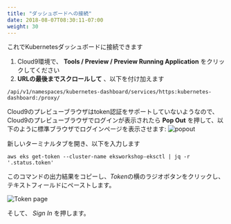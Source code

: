 ```yaml
---
title: "ダッシュボードへの接続"
date: 2018-08-07T08:30:11-07:00
weight: 30
---
```


<!--
Now we can access the Kubernetes Dashboard
-->
これでKubernetesダッシュボードに接続できます

<!--
1. In your Cloud9 environment, click **Tools / Preview / Preview Running Application**
1. Scroll to **the end of the URL** and append:
-->
1. Cloud9環境で、 **Tools / Preview / Preview Running Application** をクリックしてください
1. **URLの最後までスクロールして** 、以下を付け加えます

```text
/api/v1/namespaces/kubernetes-dashboard/services/https:kubernetes-dashboard:/proxy/
```

<!--
The Cloud9 Preview browser doesn't appear to support the token authentication, so once you have the login screen in the cloud9 preview browser tab, press the **Pop Out** button to open the login screen in a regular browser tab, like below:
![popout](/images/popout.png)
-->
Cloud9のプレビューブラウザはtoken認証をサポートしていないようなので、Cloud9のプレビューブラウザでログインが表示されたら **Pop Out** を押して、以下のように標準ブラウザでログインページを表示させます:
![popout](/images/popout.png)

<!--
Open a New Terminal Tab  and enter

```bash
aws eks get-token --cluster-name eksworkshop-eksctl | jq -r '.status.token'
```
-->
新しいターミナルタブを開き、以下を入力します
```
aws eks get-token --cluster-name eksworkshop-eksctl | jq -r '.status.token'
```

<!--
Copy the output of this command and then click the radio button next to
*Token* then in the text field below paste the output from the last command.
-->
このコマンドの出力結果をコピーし、*Token*の横のラジオボタンをクリックし、
テキストフィールドにペーストします。

![Token page](/images/dashboard-connect.png)

<!--
Then press *Sign In*.
-->
そして、 *Sign In* を押します。